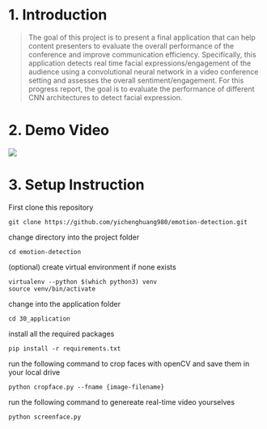 # 1. Introduction


> The goal of this project is to present a final application that can help content presenters to evaluate the overall performance of the conference and improve communication efficiency. Specifically, this application detects real time facial expressions/engagement of the audience using a convolutional neural network in a video conference setting and assesses the overall sentiment/engagement. For this progress report, the goal is to evaluate the performance of different CNN architectures to detect facial expression.

# 2. Demo Video

[![](http://img.youtube.com/vi/atmCf3voXn4/0.jpg)](https://youtu.be/atmCf3voXn4)

# 3. Setup Instruction

First clone this repository

```
git clone https://github.com/yichenghuang980/emotion-detection.git
```

change directory into the project folder

```
cd emotion-detection
```

(optional) create virtual environment if none exists

```
virtualenv --python $(which python3) venv
source venv/bin/activate
```

change into the application folder

```
cd 30_application
```

install all the required packages 

```
pip install -r requirements.txt
```

run the following command to crop faces with openCV and save them in your local drive

```
python cropface.py --fname {image-filename}
```

run the following command to genereate real-time video yourselves

```
python screenface.py
```
